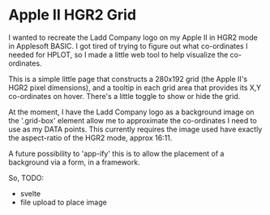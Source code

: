 # Apple II HGR2 Grid
I wanted to recreate the Ladd Company logo on my Apple II in HGR2 mode in Applesoft BASIC. I got tired of trying to figure out what co-ordinates I needed for HPLOT, so I made a little web tool to help visualize the co-ordinates. 

This is a simple little page that constructs a 280x192 grid (the Apple II's HGR2 pixel dimensions), and a tooltip in each grid area that provides its X,Y co-ordinates on hover. There's a little toggle to show or hide the grid.  

At the moment, I have the Ladd Company logo as a background image on the '.grid-box' element allow me to approximate the co-ordinates I need to use as my DATA points. This currently requires the image used have exactly the aspect-ratio of the HGR2 mode, approx 16:11.

A future possibility to 'app-ify' this is to allow the placement of a background via a form, in a framework. 

So, TODO: 
- svelte
- file upload to place image